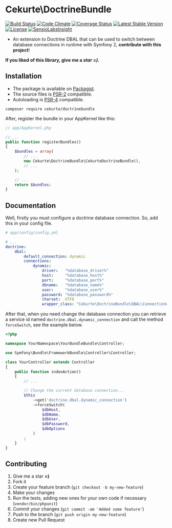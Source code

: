 # Cekurte\DoctrineBundle

[![Build Status](https://img.shields.io/travis/jpcercal/doctrine-bundle/master.svg?style=square)](http://travis-ci.org/jpcercal/doctrine-bundle)
[![Code Climate](https://codeclimate.com/github/jpcercal/doctrine-bundle/badges/gpa.svg)](https://codeclimate.com/github/jpcercal/doctrine-bundle)
[![Coverage Status](https://coveralls.io/repos/jpcercal/doctrine-bundle/badge.svg)](https://coveralls.io/r/jpcercal/doctrine-bundle)
[![Latest Stable Version](https://img.shields.io/packagist/v/cekurte/doctrinebundle.svg?style=square)](https://packagist.org/packages/cekurte/doctrinebundle)
[![License](https://img.shields.io/packagist/l/cekurte/doctrinebundle.svg?style=square)](https://packagist.org/packages/cekurte/doctrinebundle)
[![SensioLabsInsight](https://insight.sensiolabs.com/projects/6f36066c-20d6-4985-98c9-833f628206ef/mini.png)](https://insight.sensiolabs.com/projects/6f36066c-20d6-4985-98c9-833f628206ef)

- An extension to Doctrine DBAL that can be used to switch between database connections in runtime with Symfony 2, **contribute with this project**!

**If you liked of this library, give me a *star =)*.**

## Installation

- The package is available on [Packagist](http://packagist.org/packages/cekurte/doctrinebundle).
- The source files is [PSR-2](https://github.com/php-fig/fig-standards/blob/master/accepted/PSR-2-coding-style-guide.md) compatible.
- Autoloading is [PSR-4](https://github.com/php-fig/fig-standards/blob/master/accepted/PSR-4-autoloader.md) compatible.

```shell
composer require cekurte/doctrinebundle
```

After, register the bundle in your AppKernel like this:

```php
// app/AppKernel.php

// ...
public function registerBundles()
{
    $bundles = array(
        // ...
        new Cekurte\DoctrineBundle\CekurteDoctrineBundle(),
        // ...
    );

    // ...
    return $bundles;
}
```

## Documentation

Well, firstly you must configure a doctrine database connection. So, add this in your config file.

```yml
# app/config/config.yml

# ...
doctrine:
    dbal:
        default_connection: dynamic
        connections:
            dynamic:
                driver:   "%database_driver%"
                host:     "%database_host%"
                port:     "%database_port%"
                dbname:   "%database_name%"
                user:     "%database_user%"
                password: "%database_password%"
                charset:  UTF8
                wrapper_class: "Cekurte\DoctrineBundle\DBAL\ConnectionWrapper"
```

After that, when you need change the database connection you can retrieve a service id named `doctrine.dbal.dynamic_connection` and call the method `forceSwitch`, see the example below.

```php
<?php

namespace YourNamespace\YourBundleBundle\Controller;

use Symfony\Bundle\FrameworkBundle\Controller\Controller;

class YourController extends Controller
{
    public function indexAction()
    {
        // ...

        // Change the current database connection...
        $this
            ->get('doctrine.dbal.dynamic_connection')
            ->forceSwitch(
                $dbHost,
                $dbName,
                $dbUser,
                $dbPassword,
                $dbOptions
            )
        ;
    }
}
```

Contributing
------------

1. Give me a star **=)**
1. Fork it
2. Create your feature branch (`git checkout -b my-new-feature`)
3. Make your changes
4. Run the tests, adding new ones for your own code if necessary (`vendor/bin/phpunit`)
5. Commit your changes (`git commit -am 'Added some feature'`)
6. Push to the branch (`git push origin my-new-feature`)
7. Create new Pull Request
